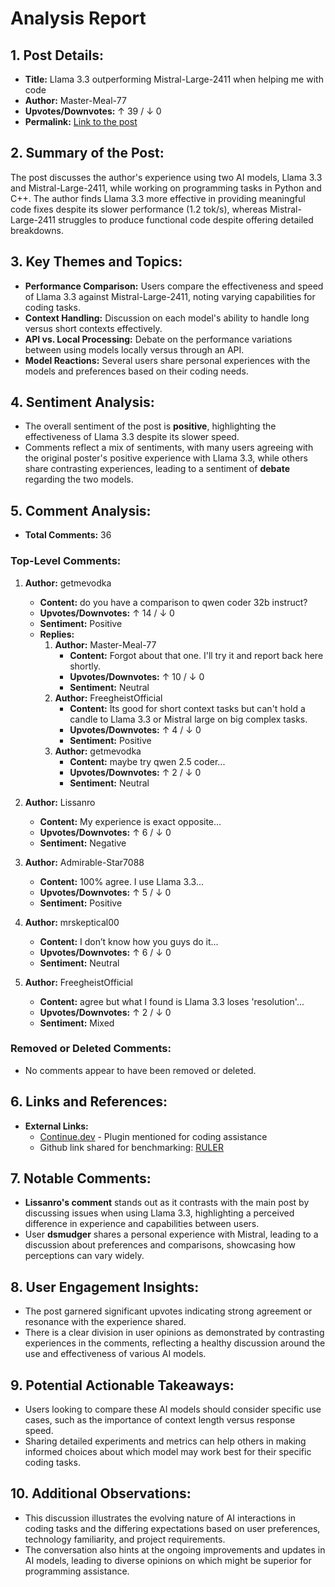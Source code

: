 # Analysis Report

## 1. Post Details:
- **Title:** Llama 3.3 outperforming Mistral-Large-2411 when helping me with code
- **Author:** Master-Meal-77
- **Upvotes/Downvotes:** ↑ 39 / ↓ 0
- **Permalink:** [Link to the post](https://www.reddit.com/r/LocalLLaMA/comments/1hg45n0/llama_33_outperforming_mistrallarge2411_when/)

## 2. Summary of the Post:
The post discusses the author's experience using two AI models, Llama 3.3 and Mistral-Large-2411, while working on programming tasks in Python and C++. The author finds Llama 3.3 more effective in providing meaningful code fixes despite its slower performance (1.2 tok/s), whereas Mistral-Large-2411 struggles to produce functional code despite offering detailed breakdowns.

## 3. Key Themes and Topics:
- **Performance Comparison:** Users compare the effectiveness and speed of Llama 3.3 against Mistral-Large-2411, noting varying capabilities for coding tasks.
- **Context Handling:** Discussion on each model's ability to handle long versus short contexts effectively.
- **API vs. Local Processing:** Debate on the performance variations between using models locally versus through an API.
- **Model Reactions:** Several users share personal experiences with the models and preferences based on their coding needs.

## 4. Sentiment Analysis:
- The overall sentiment of the post is **positive**, highlighting the effectiveness of Llama 3.3 despite its slower speed.
- Comments reflect a mix of sentiments, with many users agreeing with the original poster's positive experience with Llama 3.3, while others share contrasting experiences, leading to a sentiment of **debate** regarding the two models.

## 5. Comment Analysis:
- **Total Comments:** 36

### Top-Level Comments:
1. **Author:** getmevodka
   - **Content:** do you have a comparison to qwen coder 32b instruct?
   - **Upvotes/Downvotes:** ↑ 14 / ↓ 0
   - **Sentiment:** Positive
   - **Replies:**
     1. **Author:** Master-Meal-77
        - **Content:** Forgot about that one. I'll try it and report back here shortly.
        - **Upvotes/Downvotes:** ↑ 10 / ↓ 0
        - **Sentiment:** Neutral
     2. **Author:** FreegheistOfficial
        - **Content:** Its good for short context tasks but can't hold a candle to Llama 3.3 or Mistral large on big complex tasks.
        - **Upvotes/Downvotes:** ↑ 4 / ↓ 0
        - **Sentiment:** Positive
     3. **Author:** getmevodka
        - **Content:** maybe try qwen 2.5 coder...
        - **Upvotes/Downvotes:** ↑ 2 / ↓ 0
        - **Sentiment:** Neutral
        
2. **Author:** Lissanro
   - **Content:** My experience is exact opposite...
   - **Upvotes/Downvotes:** ↑ 6 / ↓ 0
   - **Sentiment:** Negative

3. **Author:** Admirable-Star7088
   - **Content:** 100% agree. I use Llama 3.3...
   - **Upvotes/Downvotes:** ↑ 5 / ↓ 0
   - **Sentiment:** Positive

4. **Author:** mrskeptical00
   - **Content:** I don’t know how you guys do it...
   - **Upvotes/Downvotes:** ↑ 6 / ↓ 0
   - **Sentiment:** Neutral

5. **Author:** FreegheistOfficial
   - **Content:** agree but what I found is Llama 3.3 loses 'resolution'...
   - **Upvotes/Downvotes:** ↑ 2 / ↓ 0
   - **Sentiment:** Mixed

### Removed or Deleted Comments:
- No comments appear to have been removed or deleted.

## 6. Links and References:
- **External Links:**
  - [Continue.dev](http://Continue.dev) - Plugin mentioned for coding assistance 
  - Github link shared for benchmarking: [RULER](https://github.com/NVIDIA/RULER)

## 7. Notable Comments:
- **Lissanro's comment** stands out as it contrasts with the main post by discussing issues when using Llama 3.3, highlighting a perceived difference in experience and capabilities between users.
- User **dsmudger** shares a personal experience with Mistral, leading to a discussion about preferences and comparisons, showcasing how perceptions can vary widely.

## 8. User Engagement Insights:
- The post garnered significant upvotes indicating strong agreement or resonance with the experience shared. 
- There is a clear division in user opinions as demonstrated by contrasting experiences in the comments, reflecting a healthy discussion around the use and effectiveness of various AI models.

## 9. Potential Actionable Takeaways:
- Users looking to compare these AI models should consider specific use cases, such as the importance of context length versus response speed.
- Sharing detailed experiments and metrics can help others in making informed choices about which model may work best for their specific coding tasks.

## 10. Additional Observations:
- This discussion illustrates the evolving nature of AI interactions in coding tasks and the differing expectations based on user preferences, technology familiarity, and project requirements.
- The conversation also hints at the ongoing improvements and updates in AI models, leading to diverse opinions on which might be superior for programming assistance.

